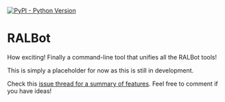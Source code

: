[![PyPI - Python Version](https://img.shields.io/pypi/pyversions/ralbot.svg)](https://pypi.org/project/ralbot)

# RALBot

How exciting! Finally a command-line tool that unifies all the RALBot tools!

This is simply a placeholder for now as this is still in development.

Check this [issue thread for a summary of features](https://github.com/SystemRDL/RALBot/issues/1). Feel free to comment if you have ideas!
